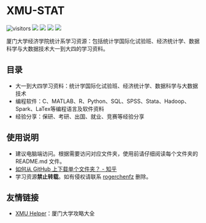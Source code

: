# XMU-STAT

![visitors](https://visitor-badge.glitch.me/badge?page_id=rogerchenfz/XMU-STAT)
[![](https://img.shields.io/github/watchers/rogerchenfz/XMU-STAT.svg?style=flat)](https://github.com/rogerchenfz/XMU-STAT/watchers)
[![](https://img.shields.io/github/stars/rogerchenfz/XMU-STAT.svg?style=flat)](https://github.com/rogerchenfz/XMU-STAT/stargazers)
[![](https://img.shields.io/github/forks/rogerchenfz/XMU-STAT.svg?style=flat)](https://github.com/rogerchenfz/XMU-STAT/network/members)
![](https://img.shields.io/github/repo-size/rogerchenfz/XMU-STAT.svg?style=flat)

厦门大学经济学院统计系学习资源：包括统计学国际化试验班、经济统计学、数据科学与大数据技术大一到大四的学习资料。

## 目录

- 大一到大四学习资料：统计学国际化试验班、经济统计学、数据科学与大数据技术
- 编程软件：C、MATLAB、R、Python、SQL、SPSS、Stata、Hadoop、Spark、LaTex等编程语言及软件资料
- 经验分享：保研、考研、出国、就业、竞赛等经验分享

## 使用说明
- 建议电脑端访问。根据需要访问对应文件夹，使用前请仔细阅读每个文件夹的 README.md 文件。
- [如何从 GitHub 上下载单个文件夹？ - 知乎](https://www.zhihu.com/question/25369412)
- 学习资源**禁止转载**。如有侵权请联系 [rogerchenfz](https://github.com/rogerchenfz/) 删除。

## 友情链接
- [XMU Helper](https://github.com/rogerchenfz/XMU-Helper)：厦门大学攻略大全
